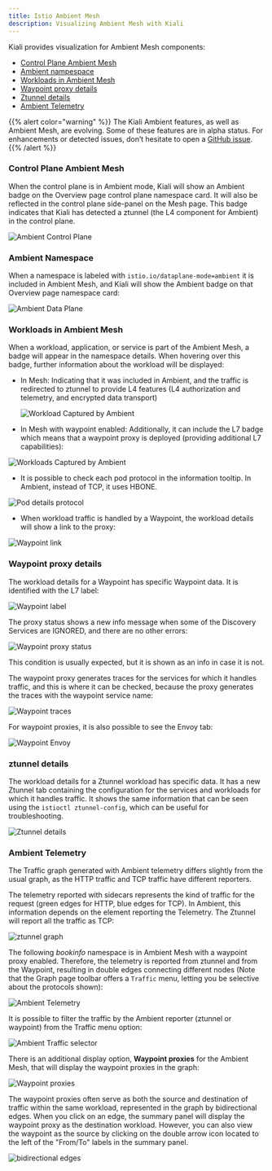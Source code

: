 ```yaml
---
title: Istio Ambient Mesh
description: Visualizing Ambient Mesh with Kiali
---
```


Kiali provides visualization for Ambient Mesh components: 

* [Control Plane Ambient Mesh](#control-plane-ambient-mesh)
* [Ambient nampespace](#ambient-namespace)
* [Workloads in Ambient Mesh](#workloads-in-ambient-mesh)
* [Waypoint proxy details](#waypoint-proxy-details)
* [Ztunnel details](#ztunnel-details)
* [Ambient Telemetry](#ambient-telemetry)

{{% alert color="warning" %}}
The Kiali Ambient features, as well as Ambient Mesh, are evolving. Some of these features are in alpha status. For enhancements or detected issues, don’t hesitate to open a [GitHub issue](https://github.com/kiali/kiali/issues/new/choose). 
{{% /alert %}}

### Control Plane Ambient Mesh

When the control plane is in Ambient mode, Kiali will show an Ambient badge on the Overview page control plane namespace card.  It will also be reflected in the control plane side-panel on the Mesh page.
This badge indicates that Kiali has detected a ztunnel (the L4 component for Ambient) in the control plane.

![Ambient Control Plane](/images/documentation/features/ambient/ambient-control-plane.png)

### Ambient Namespace

When a namespace is labeled with `istio.io/dataplane-mode=ambient` it is included in Ambient Mesh, and Kiali will show the Ambient badge on that Overview page namespace card: 

![Ambient Data Plane](/images/documentation/features/ambient/ambient-data-plane.png)

### Workloads in Ambient Mesh

When a workload, application, or service is part of the Ambient Mesh, a badge will appear in the namespace details. When hovering over this badge, further information about the workload will be displayed:

* In Mesh: Indicating that it was included in Ambient, and the traffic is redirected to ztunnel to provide L4 features (L4 authorization and telemetry, and encrypted data transport)

  ![Workload Captured by Ambient](/images/documentation/features/ambient/ztunnel-captured-pod.png)

* In Mesh with waypoint enabled: Additionally, it can include the L7 badge which means that a waypoint proxy is deployed (providing additional L7 capabilities):

![Workloads Captured by Ambient](/images/documentation/features/ambient/pod-captured.png)

* It is possible to check each pod protocol in the information tooltip. In Ambient, instead of TCP, it uses HBONE. 

![Pod details protocol](/images/documentation/features/ambient/protocol.png)

* When workload traffic is handled by a Waypoint, the workload details will show a link to the proxy:

![Waypoint link](/images/documentation/features/ambient/waypoint-link.png)

### Waypoint proxy details

The workload details for a Waypoint has specific Waypoint data. It is identified with the L7 label: 

![Waypoint label](/images/documentation/features/ambient/waypoint-label.png)

The proxy status shows a new info message when some of the Discovery Services are IGNORED, and there are no other errors: 

![Waypoint proxy status](/images/documentation/features/ambient/waypoint-proxy-status.png)

This condition is usually expected, but it is shown as an info in case it is not. 

The waypoint proxy generates traces for the services for which it handles traffic, and this is where it can be checked, because the proxy generates the traces with the waypoint service name:

![Waypoint traces](/images/documentation/features/ambient/waypoint-traces.png)

For waypoint proxies, it is also possible to see the Envoy tab: 

![Waypoint Envoy](/images/documentation/features/ambient/waypoint-envoy.png)

### ztunnel details

The workload details for a Ztunnel workload has specific data. It has a new Ztunnel tab containing the configuration for the services and workloads for which it handles traffic. 
It shows the same information that can be seen using the `istioctl ztunnel-config`, which can be useful for troubleshooting. 

![Ztunnel details](/images/documentation/features/ambient/ztunnel-details.png)

### Ambient Telemetry

The Traffic graph generated with Ambient telemetry differs slightly from the usual graph, as the HTTP traffic and TCP traffic have different reporters.

The telemetry reported with sidecars represents the kind of traffic for the request (green edges for HTTP, blue edges for TCP).
In Ambient, this information depends on the element reporting the Telemetry. The Ztunnel will report all the traffic as TCP:

![ztunnel graph](/images/documentation/features/ambient/ztunnel-graph.png)

The following _bookinfo_ namespace is in Ambient Mesh with a waypoint proxy enabled. Therefore, the telemetry is reported from ztunnel and from the Waypoint, resulting in double edges connecting different nodes (Note that the Graph page toolbar offers a `Traffic` menu, letting you be selective about the protocols shown): 

![Ambient Telemetry](/images/documentation/features/ambient/ambient-telemetry.png)

It is possible to filter the traffic by the Ambient reporter (ztunnel or waypoint) from the Traffic menu option: 

![Ambient Traffic selector](/images/documentation/features/ambient/traffic-selector.png)

There is an additional display option, **Waypoint proxies** for the Ambient Mesh, that will display the waypoint proxies in the graph:

![Waypoint proxies](/images/documentation/features/ambient/waypoint-proxies.png)

The waypoint proxies often serve as both the source and destination of traffic within the same workload, represented in the graph by bidirectional edges. 
When you click on an edge, the summary panel will display the waypoint proxy as the destination workload. However, you can also view the waypoint as the source by clicking on the double arrow icon located to the left of the "From/To" labels in the summary panel.

![bidirectional edges](/images/documentation/features/ambient/double-edges.png)